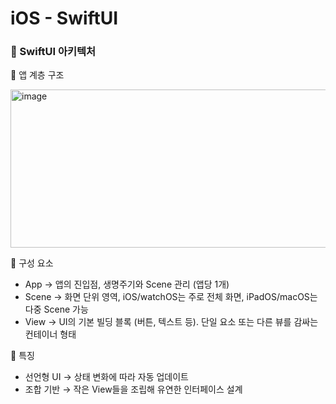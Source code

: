 # iOS - SwiftUI

### 🌱 SwiftUI 아키텍처  

📌 앱 계층 구조   
  
<img width="618" height="253" alt="image" src="https://github.com/user-attachments/assets/85cee8e6-b059-4301-8f8c-690906413657" />   

📌 구성 요소   
- App → 앱의 진입점, 생명주기와 Scene 관리 (앱당 1개)  
- Scene → 화면 단위 영역, iOS/watchOS는 주로 전체 화면, iPadOS/macOS는 다중 Scene 가능    
- View → UI의 기본 빌딩 블록 (버튼, 텍스트 등). 단일 요소 또는 다른 뷰를 감싸는 컨테이너 형태   
    
📌 특징  
- 선언형 UI → 상태 변화에 따라 자동 업데이트  
- 조합 기반 → 작은 View들을 조립해 유연한 인터페이스 설계  
  
